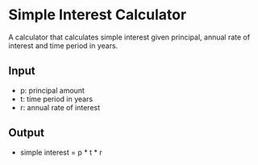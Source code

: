 # Simple Interest Calculator

A calculator that calculates simple interest given principal, annual rate of interest and time period in years.

## Input
- p: principal amount
- t: time period in years
- r: annual rate of interest

## Output
- simple interest = p * t * r
